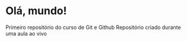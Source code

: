# Olá, mundo!
 Primeiro repositório do curso de Git e Github
 Repositório criado durante uma aula ao vivo
